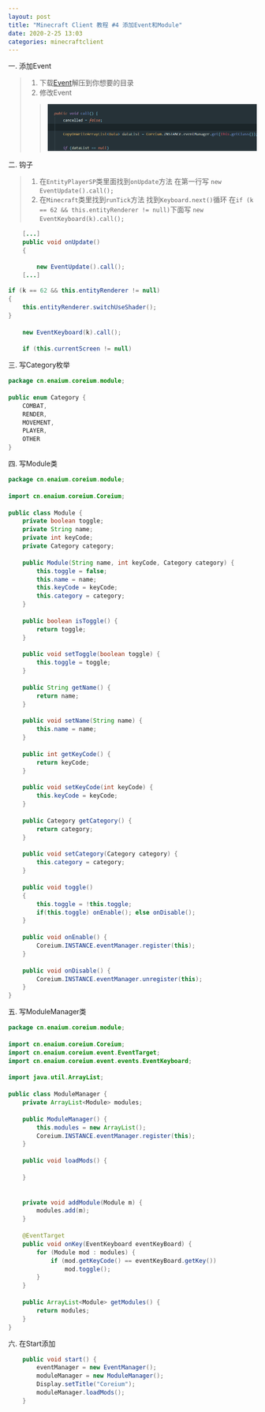 ```yaml
---
layout: post
title: "Minecraft Client 教程 #4 添加Event和Module"
date: 2020-2-25 13:03
categories: minecraftclient
---
```



一. 添加Event
> 1. 下载[Event](/assets/minecraftclient/event.zip)解压到你想要的目录
> 2. 修改Event
>> ![4-1](/assets/minecraftclient/4-1.png)

二. 钩子

> 1. 在`EntityPlayerSP`类里面找到`onUpdate`方法 在第一行写 `new EventUpdate().call();`
> 2. 在`Minecraft`类里找到`runTick`方法 找到`Keyboard.next()`循环 在`if (k == 62 && this.entityRenderer != null)`下面写 `new EventKeyboard(k).call();`
```java
    [...]
    public void onUpdate()
    {

        new EventUpdate().call();
    [...]
```

```java
if (k == 62 && this.entityRenderer != null)
{
    this.entityRenderer.switchUseShader();
}

    new EventKeyboard(k).call();

    if (this.currentScreen != null)
```

三. 写Category枚举
```java
package cn.enaium.coreium.module;

public enum Category {
    COMBAT,
    RENDER,
    MOVEMENT,
    PLAYER,
    OTHER
}
```

四. 写Module类
```java
package cn.enaium.coreium.module;

import cn.enaium.coreium.Coreium;

public class Module {
    private boolean toggle;
    private String name;
    private int keyCode;
    private Category category;

    public Module(String name, int keyCode, Category category) {
        this.toggle = false;
        this.name = name;
        this.keyCode = keyCode;
        this.category = category;
    }

    public boolean isToggle() {
        return toggle;
    }

    public void setToggle(boolean toggle) {
        this.toggle = toggle;
    }

    public String getName() {
        return name;
    }

    public void setName(String name) {
        this.name = name;
    }

    public int getKeyCode() {
        return keyCode;
    }

    public void setKeyCode(int keyCode) {
        this.keyCode = keyCode;
    }

    public Category getCategory() {
        return category;
    }

    public void setCategory(Category category) {
        this.category = category;
    }

    public void toggle()
    {
        this.toggle = !this.toggle;
        if(this.toggle) onEnable(); else onDisable();
    }

    public void onEnable() {
        Coreium.INSTANCE.eventManager.register(this);
    }

    public void onDisable() {
        Coreium.INSTANCE.eventManager.unregister(this);
    }
}
```

五. 写ModuleManager类
```java
package cn.enaium.coreium.module;

import cn.enaium.coreium.Coreium;
import cn.enaium.coreium.event.EventTarget;
import cn.enaium.coreium.event.events.EventKeyboard;

import java.util.ArrayList;

public class ModuleManager {
    private ArrayList<Module> modules;

    public ModuleManager() {
        this.modules = new ArrayList();
        Coreium.INSTANCE.eventManager.register(this);
    }

    public void loadMods() {

    }


    private void addModule(Module m) {
        modules.add(m);
    }

    @EventTarget
    public void onKey(EventKeyboard eventKeyBoard) {
        for (Module mod : modules) {
            if (mod.getKeyCode() == eventKeyBoard.getKey())
                mod.toggle();
        }
    }

    public ArrayList<Module> getModules() {
        return modules;
    }
}
```

六. 在Start添加
```java
    public void start() {
        eventManager = new EventManager();
        moduleManager = new ModuleManager();
        Display.setTitle("Coreium");
        moduleManager.loadMods();
    }
```

